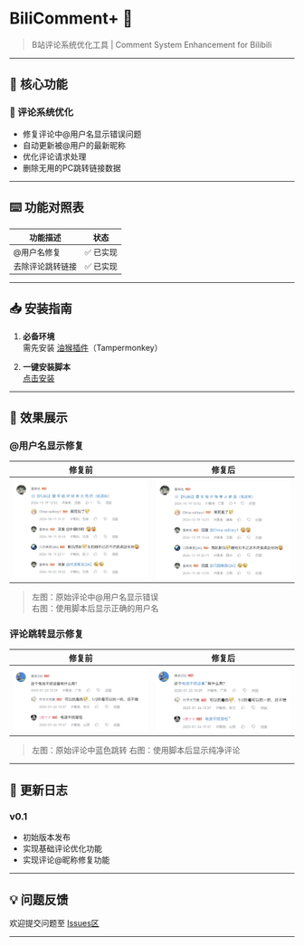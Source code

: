 # BiliComment+ 📝

> B站评论系统优化工具 | Comment System Enhancement for Bilibili

---

## 🚀 核心功能

### 💬 评论系统优化
- 修复评论中@用户名显示错误问题
- 自动更新被@用户的最新昵称
- 优化评论请求处理
- 删除无用的PC跳转链接数据

---

## ⌨️ 功能对照表
| 功能描述            | 状态                    |
|--------------------|-------------------------|
| @用户名修复         | ✅ 已实现               |
| 去除评论跳转链接    | ✅ 已实现               |

---

## 📥 安装指南

1. **必备环境**  
   需先安装 [油猴插件][tm]（Tampermonkey）

2. **一键安装脚本**  
   [点击安装][install]

---

## 📸 效果展示

### @用户名显示修复
| 修复前 | 修复后 |
|--------|--------|
|![修复前效果](./img/@修复前.png) | ![修复后效果](./img/@修复后.png)|

> 左图：原始评论中@用户名显示错误  
> 右图：使用脚本后显示正确的用户名
### 评论跳转显示修复
| 修复前 | 修复后 |
|--------|--------|
|![修复前效果](./img/评论跳转修复前.png) | ![修复后效果](./img/评论跳转修复后.png)|

> 左图：原始评论中蓝色跳转
> 右图：使用脚本后显示纯净评论

---

## 🔄 更新日志

### v0.1
- 初始版本发布
- 实现基础评论优化功能
- 实现评论@昵称修复功能

---

## 💡 问题反馈
欢迎提交问题至 [Issues区][issues]

---

<!-- 隐式链接定义 -->
[tm]: https://www.tampermonkey.net/
[install]: https://github.com/uncharity/BiliComment+/raw/main/main.user.js
[issues]: https://github.com/uncharity/BiliComment-Plus/issues